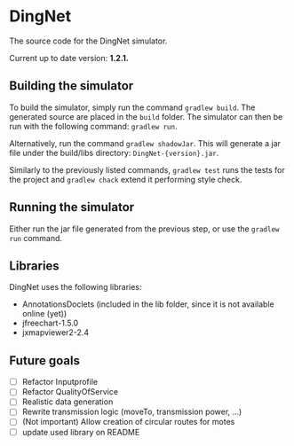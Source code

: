 # DingNet
The source code for the DingNet simulator.

Current up to date version: **1.2.1.**


## Building the simulator

To build the simulator, simply run the command `gradlew build`. The generated source are placed in the `build` folder.
The simulator can then be run with the following command: `gradlew run`.

Alternatively, run the command `gradlew shadowJar`. This will generate a jar file under the build/libs directory: `DingNet-{version}.jar`.

Similarly to the previously listed commands, `gradlew test` runs the tests for the project and `gradlew chack` extend it performing style check.

## Running the simulator

Either run the jar file generated from the previous step, or use the `gradlew run` command.


## Libraries

DingNet uses the following libraries:
- AnnotationsDoclets (included in the lib folder, since it is not available online (yet))
- jfreechart-1.5.0
- jxmapviewer2-2.4


## Future goals

- [ ] Refactor Inputprofile
- [ ] Refactor QualityOfService
- [ ] Realistic data generation
- [ ] Rewrite transmission logic (moveTo, transmission power, ...)
- [ ] \(Not important) Allow creation of circular routes for motes
- [ ] update used library on README
